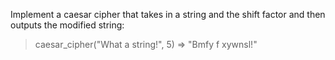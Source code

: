 Implement a caesar cipher that takes in a string and the shift factor and then outputs the modified string:

  > caesar_cipher("What a string!", 5)
  => "Bmfy f xywnsl!"
